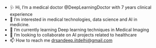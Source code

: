 - 🩺 Hi, I’m a medical doctor @DeepLearningDoctor with 7 years clinical experience 
- 👀 I’m interested in medical technologies, data science and AI in medicine.
- 🌱 I’m currently learning Deep learning techniques in Medical Imaging
- 💞️ I’m looking to collaborate on AI projects related to healthcare 
- 📫 How to reach me drsandeep.iitdelhi@gmail.com

<!---
DeepLearningDoctor/DeepLearningDoctor is a ✨ special ✨ repository because its `README.md` (this file) appears on your GitHub profile.
You can click the Preview link to take a look at your changes.
--->
